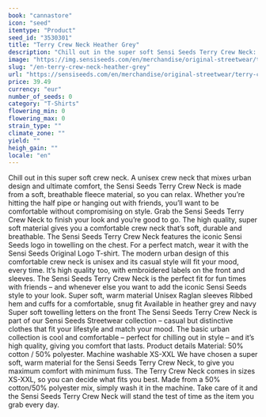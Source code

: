 ```yaml
---
book: "cannastore"
icon: "seed"
itemtype: "Product"
seed_id: "3530301"
title: "Terry Crew Neck Heather Grey"
description: "Chill out in the super soft Sensi Seeds Terry Crew Neck: a unisex crew neck that mixes urban design and ultimate comfort. Buy online now!"
image: "https://img.sensiseeds.com/en/merchandise/original-streetwear/terry-crew-neck-heather-grey-image.png"
slug: "/en-terry-crew-neck-heather-grey"
url: "https://sensiseeds.com/en/merchandise/original-streetwear/terry-crew-neck-heather-grey?a_aid=cannastore"
price: 39.49
currency: "eur"
number_of_seeds: 0
category: "T-Shirts"
flowering_min: 0
flowering_max: 0
strain_type: ""
climate_zone: ""
yield: ""
heigh_gain: ""
locale: "en"
---
```

Chill out in this super soft crew neck. A unisex crew neck that mixes urban design and ultimate comfort, the Sensi Seeds Terry Crew Neck is made from a soft, breathable fleece material, so you can relax. Whether you’re hitting the half pipe or hanging out with friends, you’ll want to be comfortable without compromising on style. Grab the Sensi Seeds Terry Crew Neck to finish your look and you’re good to go. The high quality, super soft material gives you a comfortable crew neck that’s soft, durable and breathable. The Sensi Seeds Terry Crew Neck features the iconic Sensi Seeds logo in towelling on the chest. For a perfect match, wear it with the Sensi Seeds Original Logo T-shirt. The modern urban design of this comfortable crew neck is unisex and its casual style will fit your mood, every time. It’s high quality too, with embroidered labels on the front and sleeves. The Sensi Seeds Terry Crew Neck is the perfect fit for fun times with friends – and whenever else you want to add the iconic Sensi Seeds style to your look. Super soft, warm material Unisex Raglan sleeves Ribbed hem and cuffs for a comfortable, snug fit Available in heather grey and navy Super soft towelling letters on the front The Sensi Seeds Terry Crew Neck is part of our Sensi Seeds Streetwear collection – casual but distinctive clothes that fit your lifestyle and match your mood. The basic urban collection is cool and comfortable – perfect for chilling out in style – and it’s high quality, giving you comfort that lasts. Product details Material: 50% cotton / 50% polyester. Machine washable XS-XXL We have chosen a super soft, warm material for the Sensi Seeds Terry Crew Neck, to give you maximum comfort with minimum fuss. The Terry Crew Neck comes in sizes XS-XXL, so you can decide what fits you best. Made from a 50% cotton/50% polyester mix, simply wash it in the machine. Take care of it and the Sensi Seeds Terry Crew Neck will stand the test of time as the item you grab every day.
